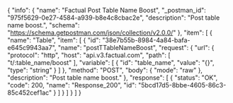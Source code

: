{
  "info": {
    "name": "Factual Post Table Name Boost",
    "_postman_id": "975f5629-0e27-4584-a939-b8e4c8cbac2e",
    "description": "Post table name boost.",
    "schema": "https://schema.getpostman.com/json/collection/v2.0.0/"
  },
  "item": [
    {
      "name": "Table",
      "item": [
        {
          "id": "38e7b55b-8984-4a84-bafa-e645c9943aa7",
          "name": "postTTableNameBoost",
          "request": {
            "url": {
              "protocol": "http",
              "host": "api.v3.factual.com",
              "path": [
                "t/:table_name/boost"
              ],
              "variable": [
                {
                  "id": "table_name",
                  "value": "{}",
                  "type": "string"
                }
              ]
            },
            "method": "POST",
            "body": {
              "mode": "raw"
            },
            "description": "Post table name boost."
          },
          "response": [
            {
              "status": "OK",
              "code": 200,
              "name": "Response_200",
              "id": "5bcd17d5-8bbe-4605-86c3-85c452cef1ac"
            }
          ]
        }
      ]
    }
  ]
}